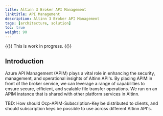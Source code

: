 ```yaml
---
title: Altinn 3 Broker API Management
linktitle: API Management
description: Altinn 3 Broker API Management
tags: [architecture, solution]
toc: true
weight: 90
---
```


{{<notice warning>}} <!-- info -->
This is work in progress.
{{</notice>}}


## Introduction

Azure API Management (APIM) plays a vital role in enhancing the security, management, and operational insights of Altinn API's. By placing APIM in front of the broker service, we can leverage a range of capabilities to ensure secure, efficient, and scalable file transfer operations. We run on an APIM instance that is shared with other platform services in Altinn.

TBD: How should Ocp-APIM-Subscription-Key be distributed to clients, and should subscription keys be possible to use across different Altinn API's.

